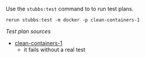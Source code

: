 
Use the `stubbs:test` command to to run test plans.

    rerun stubbs:test -m docker -p clean-containers-1

*Test plan sources*

* [clean-containers-1](tests/clean-containers-1.md)
  * it fails without a real test

